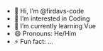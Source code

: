 - 👋 Hi, I’m @firdavs-code
- 👀 I’m interested in Coding
- 🌱 I’m currently learning Vue
- 😄 Pronouns: He/Him
- ⚡ Fun fact: ...

<!---
firdavs-code/firdavs-code is a ✨ special ✨ repository because its `README.md` (this file) appears on your GitHub profile.
You can click the Preview link to take a look at your changes.
--->
